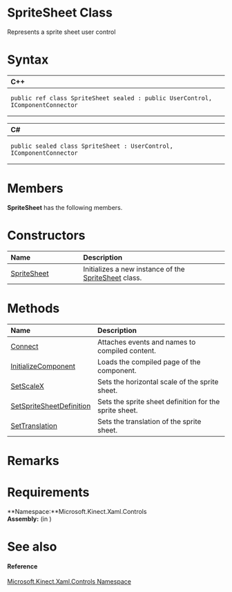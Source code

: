 SpriteSheet Class  
=================  

Represents a sprite sheet user control <span id="syntaxSection"></span>

Syntax  
======  

<table>
<colgroup>
<col width="100%" />
</colgroup>
<thead>
<tr class="header">
<th align="left">C++</th>
</tr>
</thead>
<tbody>
<tr class="odd">
<td align="left"><pre><code>public ref class SpriteSheet sealed : public UserControl, IComponentConnector</code></pre></td>
</tr>
</tbody>
</table>

<table>
<colgroup>
<col width="100%" />
</colgroup>
<thead>
<tr class="header">
<th align="left">C#</th>
</tr>
</thead>
<tbody>
<tr class="odd">
<td align="left"><pre><code>public sealed class SpriteSheet : UserControl, IComponentConnector</code></pre></td>
</tr>
</tbody>
</table>

<span id="classMembersSection"></span>

Members  
=======  

**SpriteSheet** has the following members.  

<span id="publicconstructorsSection"></span>

Constructors  
============  

<table>
<colgroup>
<col width="30%" />
<col width="60%" />
</colgroup>
<thead>
<tr class="header">
<th align="left">Name</th>
<th align="left">Description</th>
</tr>
</thead>
<tbody>
<tr class="odd">
<td align="left"><a href="SpriteSheet_Class/Constructor.md">SpriteSheet</a></td>
<td align="left">Initializes a new instance of the <a href="">SpriteSheet</a> class.</td>
</tr>
</tbody>
</table>

<span id="publicmethodsSection"></span>

Methods  
=======  

<table>
<colgroup>
<col width="30%" />
<col width="60%" />
</colgroup>
<thead>
<tr class="header">
<th align="left">Name</th>
<th align="left">Description</th>
</tr>
</thead>
<tbody>
<tr class="odd">
<td align="left"><a href="SpriteSheet_Class/Methods/Connect_Method.md">Connect</a></td>
<td align="left">Attaches events and names to compiled content.</td>
</tr>
<tr class="even">
<td align="left"><a href="SpriteSheet_Class/Methods/InitializeComponent_Method.md">InitializeComponent</a></td>
<td align="left">Loads the compiled page of the component.</td>
</tr>
<tr class="odd">
<td align="left"><a href="SpriteSheet_Class/Methods/SetScaleX_Method.md">SetScaleX</a></td>
<td align="left">Sets the horizontal scale of the sprite sheet.</td>
</tr>
<tr class="even">
<td align="left"><a href="SpriteSheet_Class/Methods/SetSpriteSheetDefinition.md">SetSpriteSheetDefinition</a></td>
<td align="left">Sets the sprite sheet definition for the sprite sheet.</td>
</tr>
<tr class="odd">
<td align="left"><a href="SpriteSheet_Class/Methods/SetTranslation_Method.md">SetTranslation</a></td>
<td align="left">Sets the translation of the sprite sheet.</td>
</tr>
</tbody>
</table>

<span id="remarks"></span>

Remarks  
=======  

<span id="requirements"></span>

Requirements  
============  

**Namespace:**Microsoft.Kinect.Xaml.Controls  
**Assembly:** (in )  

<span id="ID4ECB"></span>

See also  
========  

<span id="ID4EEB"></span>
#### Reference  

[Microsoft.Kinect.Xaml.Controls Namespace](../Kinect.Xaml.Controls.md)  



<!--Please do not edit the data in the comment block below.-->
<!--
TOCTitle : SpriteSheet Class
RLTitle : SpriteSheet Class
KeywordK : SpriteSheet class, about
HelpPriority : 2
TopicType : apiref
KeywordF : Microsoft.Kinect.Xaml.Controls.SpriteSheet
KeywordF : SpriteSheet
KeywordF : Microsoft.Kinect.Xaml.Controls.SpriteSheet
KeywordA : T:Microsoft.Kinect.Xaml.Controls.SpriteSheet
AssetID : T:Microsoft.Kinect.Xaml.Controls.SpriteSheet
Locale : en-us
CommunityContent : 1
APIType : Managed
APILocation : 
APIName : Microsoft.Kinect.Xaml.Controls.SpriteSheet
TargetOS : Windows
TopicType : kbSyntax
DevLang : VB
DevLang : CSharp
DevLang : JavaScript
DevLang : C++
DocSet : K4Wv2
ProjType : K4Wv2Proj
Technology : Kinect for Windows
Product : Kinect for Windows SDK v2
productversion : 20
-->
